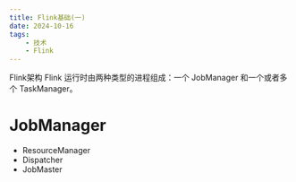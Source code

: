 ```yaml
---
title: Flink基础(一)
date: 2024-10-16
tags:
    - 技术
    - Flink
---
```

Flink架构
Flink 运行时由两种类型的进程组成：一个 JobManager 和一个或者多个 TaskManager。
# JobManager
* ResourceManager
* Dispatcher
* JobMaster
